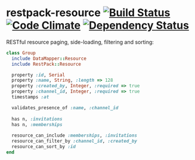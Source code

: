 # restpack-resource [![Build Status](https://travis-ci.org/RESTpack/restpack-resource.png?branch=master)](https://travis-ci.org/RESTpack/restpack-resource) [![Code Climate](https://codeclimate.com/github/RESTpack/restpack-resource.png)](https://codeclimate.com/github/RESTpack/restpack-resource) [![Dependency Status](https://gemnasium.com/RESTpack/restpack-resource.png)](https://gemnasium.com/RESTpack/restpack-resource)

RESTful resource paging, side-loading, filtering and sorting:

```ruby
class Group
  include DataMapper::Resource
  include RestPack::Resource

  property :id, Serial
  property :name, String, :length => 128
  property :created_by, Integer, :required => true
  property :channel_id, Integer, :required => true
  timestamps :at

  validates_presence_of :name, :channel_id
  
  has n, :invitations
  has n, :memberships
  
  resource_can_include :memberships, :invitations
  resource_can_filter_by :channel_id, :created_by
  resource_can_sort_by :id
end
```
